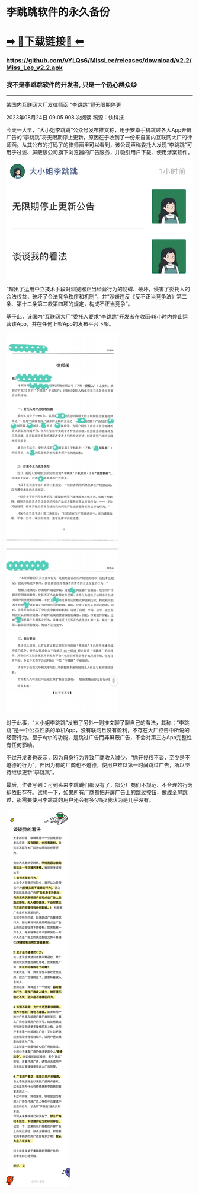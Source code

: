 # 李跳跳软件的永久备份

# [➡ 🔗下载链接🔗 ⬅](https://github.com/vYLQs6/MissLee/releases/download/v2.2/Miss_Lee_v2.2.apk)
### https://github.com/vYLQs6/MissLee/releases/download/v2.2/Miss_Lee_v2.2.apk

### 我不是李跳跳软件的开发者, 只是一个热心群众😋
---
某国内互联网大厂发律师函 “李跳跳”将无限期停更

2023年08月24日 09:05 908 次阅读 稿源：快科技

今天一大早，“大小姐李跳跳”公众号发布推文称，用于安卓手机跳过各大App开屏广告的“李跳跳”将无限期停止更新，原因在于收到了一份来自国内互联网大厂的律师函。从其公布的打码了的律师函里可以看到，该公司声称委托人发现“李跳跳”可用于过滤、屏蔽该公司旗下浏览器的广告服务，并吸引用户下载、使用涉案软件。

![](https://github.com/vYLQs6/MissLee/blob/main/105c9213a57e06c.png?raw=true)

“超出了运用中立技术手段对浏览器正当经营行为的妨碍、破坏，侵害了委托人的合法权益，破坏了合法竞争秩序和机制”，并“涉嫌违反《反不正当竞争法》第二条、第十二条第二款第四项的规定，构成不正当竞争”。

基于此，该国内“互联网大厂”委托人要求“李跳跳”开发者在收函48小时内停止运营该App，并在任何上架App的发布平台下架。

![](https://github.com/vYLQs6/MissLee/blob/main/f4e1a728e64dd1c.jpg?raw=true)

对于此事，“大小姐李跳跳”发布了另外一则推文聊了聊自己的看法，其称：“李跳跳”是一个公益性质的单机App，没有联网且没有盈利，不存在大厂控告中所说的经营行为。至于App的功能，是跳过广告而非屏蔽广告，不会对第三方App完整性有任何影响。

不过开发者也表示，因为自身行为导致厂商收入减少，“抛开侵权不谈，至少是不道德的行为”，但因为有的厂商也不道德，使用户难以第一时间跳过广告，所以坚持继续更新“李跳跳”。

最后，作者写到：可到头来李跳跳们都没有了，部分厂商们不规范、不合理的行为却依旧存在。试想一下，如果所有厂商都把开屏广告上的跳过按钮，做成全屏跳过，那需要使用李跳跳的用户还会有多少呢?我认为是几乎没有。

![](https://github.com/vYLQs6/MissLee/blob/main/1313c513d52fe77.png?raw=true)

